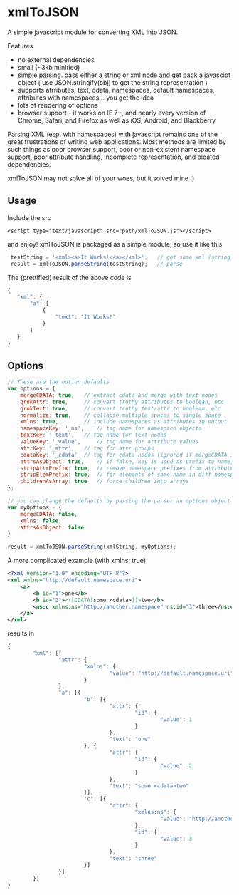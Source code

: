 xmlToJSON
=========

A simple javascript module for converting XML into JSON.

Features
* no external dependencies
* small (~3kb minified)
* simple parsing.  pass either a string or xml node and get back a javascipt object ( use JSON.stringify(obj) to get the string representation )
* supports atrributes, text, cdata, namespaces, default namespaces, attributes with namespaces... you get the idea
* lots of rendering of options
* browser support - it works on IE 7+, and nearly every version of Chrome, Safari, and Firefox as well as iOS, Android, and Blackberry

Parsing XML (esp. with namespaces) with javascript remains one of the great frustrations of writing web applications.
Most methods are limited by such things as poor browser support, poor or non-existent namespace support, poor attribute handling, incomplete representation, and bloated dependencies.

xmlToJSON may not solve all of your woes, but it solved mine :)

Usage
-----
Include the src
```
<script type="text/javascript" src="path/xmlToJSON.js"></script>
 ```
and enjoy!  xmlToJSON is packaged as a simple module, so use it like this
 ```javascript
  testString = '<xml><a>It Works!</a></xml>';  	// get some xml (string or document/node)
  result = xmlToJSON.parseString(testString);	// parse
 ```
 The (prettified) result of the above code is
 ```javascript
{
    "xml": {
        "a": [
            {
                "text": "It Works!"
            }
        ]
    }
}
```

Options
-------
```javascript
// These are the option defaults
var options = { 
	mergeCDATA: true,	// extract cdata and merge with text nodes
	grokAttr: true,		// convert truthy attributes to boolean, etc
	grokText: true,		// convert truthy text/attr to boolean, etc
	normalize: true,	// collapse multiple spaces to single space
	xmlns: true, 		// include namespaces as attributes in output
	namespaceKey: '_ns', 	// tag name for namespace objects
	textKey: '_text', 	// tag name for text nodes
	valueKey: '_value', 	// tag name for attribute values
	attrKey: '_attr', 	// tag for attr groups
	cdataKey: '_cdata'	// tag for cdata nodes (ignored if mergeCDATA is true)
	attrsAsObject: true, 	// if false, key is used as prefix to name, set prefix to '' to merge children and attrs.
	stripAttrPrefix: true, 	// remove namespace prefixes from attributes
	stripElemPrefix: true, 	// for elements of same name in diff namespaces, you can enable namespaces and access the nskey property
	childrenAsArray: true 	// force children into arrays
};	

// you can change the defaults by passing the parser an options object of your own
var myOptions - {
	mergeCDATA: false,
	xmlns: false,
	attrsAsObject: false
}

result = xmlToJSON.parseString(xmlString, myOptions);
```

A more complicated example (with xmlns: true)
```xml
<?xml version="1.0" encoding="UTF-8"?>
<xml xmlns="http://default.namespace.uri">
    <a>
        <b id="1">one</b>
        <b id="2"><![CDATA[some <cdata>]]>two</b>
        <ns:c xmlns:ns="http://another.namespace" ns:id="3">three</ns:c>
    </a>
</xml>
```

results in
```javascript
{
        "xml": [{
                "attr": {
                        "xmlns": {
                                "value": "http://default.namespace.uri"
                        }
                },
                "a": [{
                        "b": [{
                                "attr": {
                                        "id": {
                                                "value": 1
                                        }
                                },
                                "text": "one"
                        }, {
                                "attr": {
                                        "id": {
                                                "value": 2
                                        }
                                },
                                "text": "some <cdata>two"
                        }],
                        "c": [{
                                "attr": {
                                        "xmlns:ns": {
                                                "value": "http://another.namespace"
                                        },
                                        "id": {
                                                "value": 3
                                        }
                                },
                                "text": "three"
                        }]
                }]
        }]
}
```
 
